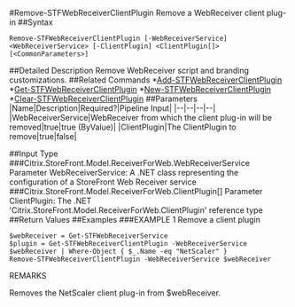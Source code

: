 #Remove-STFWebReceiverClientPlugin
Remove a WebReceiver client plug-in
##Syntax
```Remove-STFWebReceiverClientPlugin [-WebReceiverService] <WebReceiverService> [-ClientPlugin] <ClientPlugin[]> [<CommonParameters>]
```
##Detailed Description
Remove WebReceiver script and branding customizations.
##Related Commands
*[Add-STFWebReceiverClientPlugin](Add-STFWebReceiverClientPlugin)
*[Get-STFWebReceiverClientPlugin](Get-STFWebReceiverClientPlugin)
*[New-STFWebReceiverClientPlugin](New-STFWebReceiverClientPlugin)
*[Clear-STFWebReceiverClientPlugin](Clear-STFWebReceiverClientPlugin)
##Parameters
|Name|Description|Required?|Pipeline Input||--|--|--|--||WebReceiverService|WebReceiver from which the client plug-in will be removed|true|true (ByValue)||ClientPlugin|The ClientPlugin to remove|true|false|##Input Type
###Citrix.StoreFront.Model.ReceiverForWeb.WebReceiverService
Parameter WebReceiverService: A .NET class representing the configuration of a StoreFront Web Receiver service
###Citrix.StoreFront.Model.ReceiverForWeb.ClientPlugin[]
Parameter ClientPlugin: The .NET 'Citrix.StoreFront.Model.ReceiverForWeb.ClientPlugin' reference type
##Return Values
##Examples
###EXAMPLE 1 Remove a client plugin
```$webReceiver = Get-STFWebReceiverService
$plugin = Get-STFWebReceiverClientPlugin -WebReceiverService $webReceiver | Where-Object { $_.Name -eq "NetScaler" }
Remove-STFWebReceiverClientPlugin -WebReceiverService $webReceiver
```
REMARKS

Removes the NetScaler client plug-in from $webReceiver.
